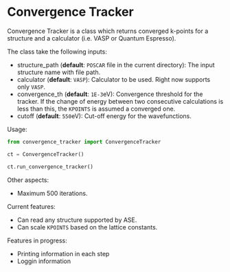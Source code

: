 
Convergence Tracker
===================

Convergence Tracker is a class which returns converged k-points for a structure
and a calculator (i.e. VASP or Quantum Espresso).

The class take the following inputs:

* structure_path (**default**: `POSCAR` file in the current directory): The input structure name with file path.
* calculator (**default**: `VASP`): Calculator to be used. Right now supports only `VASP`.
* convergence_th (**default**: `1E-3`eV): Convergence threshold for the tracker. If the change of energy between two consecutive calculations is less than this, the `KPOINTS` is assumed a converged one.
* cutoff (**default**: `550`eV): Cut-off energy for the wavefunctions.

Usage:
```python
from convergence_tracker import ConvergenceTracker

ct = ConvergenceTracker()

ct.run_convergence_tracker()
```

Other aspects:
* Maximum 500 iterations.

Current features:
* Can read any structure supported by ASE.
* Can scale `KPOINTS` based on the lattice constants.

Features in progress:
* Printing information in each step
* Loggin information